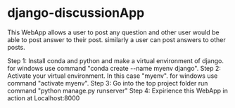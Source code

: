 # django-discussionApp
This WebApp allows a user to post any question and other user would be able to post answer to their post. similarly a user can post answers to other posts.

Step 1: Install conda and python and make a virtual environment of django. for windows use command "conda create --name myenv django".
Step 2: Activate your virtual environment. In this case "myenv". for windows use command "activate myenv".
Step 3: Go into the top project folder run command "python manage.py runserver"
Step 4: Expirience this WebApp in action at Localhost:8000

